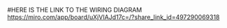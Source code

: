 #HERE IS THE LINK TO THE WIRING DIAGRAM
https://miro.com/app/board/uXjVIAJd17c=/?share_link_id=497290069318
